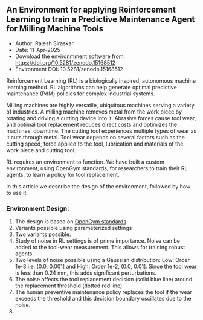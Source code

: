 ## An Environment for applying Reinforcement Learning to train a Predictive Maintenance Agent for Milling Machine Tools
- Author: Rajesh Siraskar
- Date: 11-Apr-2025
- Download the environmment software from: https://doi.org/10.5281/zenodo.15168512
- Environment DOI: 10.5281/zenodo.15168512  

Reinforcement Learning (RL) is a biologically inspired, autonomous machine learning method. RL algorithms can help generate optimal predictive maintenance (PdM) policies for complex industrial systems. 

Milling machines are highly versatile, ubiquitous machines serving a variety of industries. A milling machine removes metal from the work piece by rotating and driving a cutting device into it. Abrasive forces cause tool wear, and optimal tool replacement reduces direct costs and optimizes the machines' downtime. The cutting tool experiences multiple types of wear as it cuts through metal. Tool wear depends on several factors such as the cutting speed, force applied to the tool, lubrication and materials of the work piece and cutting tool. 

RL requires an environment to function. We have built a custom environment, using OpenGym standards, for researchers to train their RL agents, to learn a policy for tool replacement. 

In this article we describe the design of the environment, followed by how to use it.

### Environment Design:

1. The design is based on [OpenGym standards](https://github.com/openai/gym]).
2. Variants possible using parameterized settings
3. Two variants possible: 
4. Study of noise in RL settings is of prime importance. Noise can be added to the tool-wear measurement. This allows for training robust agents.
5. Two levels of noise possible using a Gaussian distribution: Low: Order 1e-3 i.e. (0.0, 0.001] and High: Order 1e-2, (0.0, 0.01]. Since the tool wear is less than 0.24 mm, this adds significant perturbations.
6. The noise affects the tool replacement decision (solid blue line) around the replacement threshold (dotted red line).
7. The human preventive maintenance policy replaces the tool if the wear exceeds the threshold and this decision boundary oscillates due to the noise.
8. 
